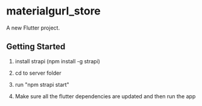 # materialgurl_store

A new Flutter project.

## Getting Started

1. install strapi (npm install -g strapi)

2. cd to server folder

3. run "npm strapi start"

4. Make sure all the flutter dependencies are updated and then run the app

